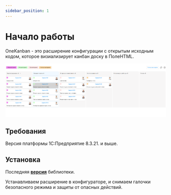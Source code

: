 ```yaml
---
sidebar_position: 1
---
```


# Начало работы

OneKanban - это расширение конфигурации с открытым исходным кодом, которое визиализирует канбан доску в ПолеHTML.

![alt text](\img\OneKanban.png)



## Требования

Версия платформы 1С:Предприятие 8.3.21. и выше.

## Установка

Последняя **[версия](https://github.com/ViktorErmakov/Kanban_for_1C/releases)** библиотеки.


Устанавливаем расширение в конфигураторе, и снимаем галочки
безопасного режима и защиты от опасных действий.
